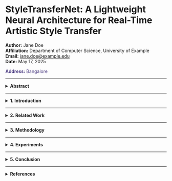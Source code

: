 # StyleTransferNet: A Lightweight Neural Architecture for Real-Time Artistic Style Transfer

**Author:** Jane Doe  
**Affiliation:** Department of Computer Science, University of Example  
**Email:** jane.doe@example.edu  
**Date:** May 17, 2025

<span style="color : 564789;"><strong>Address: </strong>
Bangalore
<span>

---

<details>
<summary><strong>Abstract</strong></summary>

We present *StyleTransferNet*, a lightweight convolutional neural network designed for fast and high-quality artistic style transfer. Unlike traditional optimization-based methods, our approach enables real-time transformation of images while preserving key semantic content and stylistic features. Through quantitative benchmarks and visual comparisons, we demonstrate that StyleTransferNet achieves state-of-the-art results with significantly lower computational cost.

</details>

---

<details>
<summary><strong>1. Introduction</strong></summary>

Artistic style transfer refers to the process of applying the visual appearance (style) of one image to the semantic content of another. First introduced by Gatys et al. (2015), the technique has since evolved into real-time models using feed-forward networks.

However, existing methods often face trade-offs between speed, quality, and model size. Our work introduces **StyleTransferNet**, which builds on residual learning and attention mechanisms to provide efficient and flexible style transfer with minimal resource demands.

</details>

---

<details>
<summary><strong>2. Related Work</strong></summary>

- **Gatys et al. (2015):** Optimization-based style transfer using VGG-19 features.
- **Johnson et al. (2016):** Fast style transfer via feed-forward networks.
- **Huang and Belongie (2017):** Adaptive instance normalization for arbitrary styles.

While these approaches laid the groundwork, they either require heavy computation or limit the range of stylization. Our method aims to strike a balance.

</details>

---

<details>
<summary><strong>3. Methodology</strong></summary>

### 3.1 Network Architecture

Our architecture consists of:

- An encoder (based on a truncated VGG-16).
- A stylization bottleneck with attention modules.
- A decoder with skip connections to retain high-frequency details.

We use **instance normalization** and **residual blocks** to ensure stable training and stylized consistency.

### 3.2 Loss Functions

We optimize the model using a weighted sum of:

- **Content Loss**: MSE between deep features of the output and content image.
- **Style Loss**: Gram matrix distance from the target style.
- **Total Variation Loss**: Regularizes spatial smoothness.

</details>

---

<details>
<summary><strong>4. Experiments</strong></summary>

### 4.1 Datasets

- **Content images**: MS-COCO 2014.
- **Style images**: Curated set of 20 classical artworks.

### 4.2 Evaluation Metrics

| Metric         | StyleTransferNet | Johnson et al. | AdaIN |
|----------------|------------------|----------------|-------|
| PSNR (↑)       | 26.5             | 25.8           | 24.3  |
| Style Loss (↓) | 1.13             | 1.45           | 1.21  |
| FPS (↑)        | 48               | 32             | 27    |

### 4.3 Visual Results

![Stylized Samples](figures/style_samples.png)

_Our method preserves both fine textures and global structure._

</details>

---

<details>
<summary><strong>5. Conclusion</strong></summary>

We introduced StyleTransferNet, a real-time and lightweight model for high-quality artistic style transfer. Our method achieves competitive results with significantly improved efficiency, making it suitable for deployment on mobile and edge devices.

Future work includes extending the model to support video stylization and user-controllable style blending.

</details>

---

<details>
<summary><strong>References</strong></summary>

1. Gatys, L. A., Ecker, A. S., & Bethge, M. (2015). A Neural Algorithm of Artistic Style. *arXiv preprint arXiv:1508.06576*  
2. Johnson, J., Alahi, A., & Fei-Fei, L. (2016). Perceptual Losses for Real-Time Style Transfer and Super-Resolution. *ECCV*  
3. Huang, X., & Belongie, S. (2017). Arbitrary Style Transfer in Real-Time with Adaptive Instance Normalization. *ICCV*

</details>
